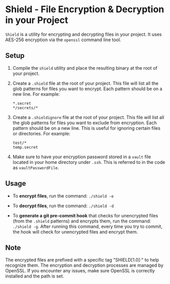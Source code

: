 # Shield - File Encryption & Decryption in your Project

`Shield` is a utility for encrypting and decrypting files in your project. It uses AES-256 encryption via the `openssl` command line tool. 

## Setup

1. Compile the `shield` utility and place the resulting binary at the root of your project.

2. Create a `.shield` file at the root of your project. This file will list all the glob patterns for files you want to encrypt. Each pattern should be on a new line. For example:
    ```
    *.secret
    */secrets/*
    ```

3. Create a `.shieldignore` file at the root of your project. This file will list all the glob patterns for files you want to exclude from encryption. Each pattern should be on a new line. This is useful for ignoring certain files or directories. For example:
    ```
    test/*
    temp.secret
    ```

4. Make sure to have your encryption password stored in a `vault` file located in your home directory under `.ssh`. This is referred to in the code as `vaultPasswordFile`.

## Usage

- To **encrypt files**, run the command: `./shield -e`
  
- To **decrypt files**, run the command: `./shield -d`
  
- To **generate a git pre-commit hook** that checks for unencrypted files (from the `.shield` patterns) and encrypts them, run the command: `./shield -g`. After running this command, every time you try to commit, the hook will check for unencrypted files and encrypt them.

## Note

The encrypted files are prefixed with a specific tag "SHIELD[1.0]:" to help recognize them. The encryption and decryption processes are managed by OpenSSL. If you encounter any issues, make sure OpenSSL is correctly installed and the path is set.